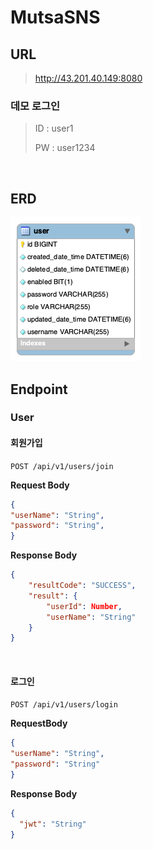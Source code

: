 # MutsaSNS

## URL

> http://43.201.40.149:8080

### 데모 로그인

> ID : user1
>
> PW : user1234
<br>

## ERD

![ERD](/ERD.png)
<br>

## Endpoint

### User

#### 회원가입
`POST /api/v1/users/join`

**Request Body**
```json
{
"userName": "String",
"password": "String",
}
```

**Response Body**
```json
{
    "resultCode": "SUCCESS",
    "result": {
        "userId": Number,
        "userName": "String"
    }
}
```
<br>

#### 로그인
`POST /api/v1/users/login`

**RequestBody**
```json
{
"userName": "String",
"password": "String"
}
```

**Response Body**
```json
{
  "jwt": "String"
}
```
<br>